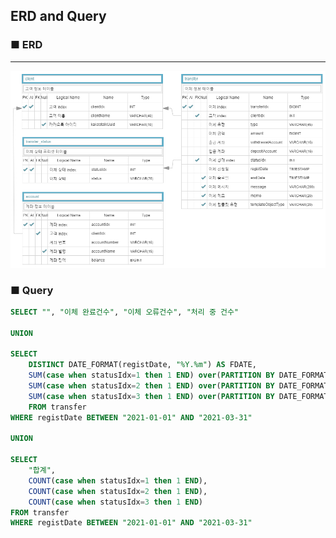 ## ERD and Query

### ■ ERD
---------------------------------------
<img src="./erd.png" alt="이체 내역 조회" size="width:90%"/>

### ■ Query
```sql
SELECT "", "이체 완료건수", "이체 오류건수", "처리 중 건수"

UNION

SELECT
    DISTINCT DATE_FORMAT(registDate, "%Y.%m") AS FDATE,
    SUM(case when statusIdx=1 then 1 END) over(PARTITION BY DATE_FORMAT(registDate, "%Y.%m")) s1,
    SUM(case when statusIdx=2 then 1 END) over(PARTITION BY DATE_FORMAT(registDate, "%Y.%m")) s2,
    SUM(case when statusIdx=3 then 1 END) over(PARTITION BY DATE_FORMAT(registDate, "%Y.%m")) s3
    FROM transfer
WHERE registDate BETWEEN "2021-01-01" AND "2021-03-31"

UNION

SELECT
    "합계",
    COUNT(case when statusIdx=1 then 1 END),
    COUNT(case when statusIdx=2 then 1 END),
    COUNT(case when statusIdx=3 then 1 END)
FROM transfer
WHERE registDate BETWEEN "2021-01-01" AND "2021-03-31"
```